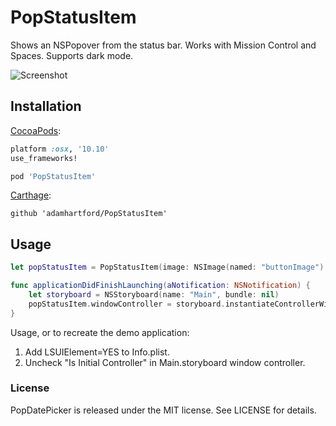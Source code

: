# PopStatusItem
Shows an NSPopover from the status bar. Works with Mission Control and Spaces. Supports dark mode.

![Screenshot](https://db.tt/3onYeACR)

## Installation
[CocoaPods](https://cocoapods.org):
``` ruby
platform :osx, '10.10'
use_frameworks!

pod 'PopStatusItem'
```

[Carthage](https://github.com/Carthage/Carthage):
```
github 'adamhartford/PopStatusItem'
```

## Usage
```swift
let popStatusItem = PopStatusItem(image: NSImage(named: "buttonImage")!)

func applicationDidFinishLaunching(aNotification: NSNotification) {
    let storyboard = NSStoryboard(name: "Main", bundle: nil)
    popStatusItem.windowController = storyboard.instantiateControllerWithIdentifier("PopStatusItem") as? NSWindowController
}
```

Usage, or to recreate the demo application:

1. Add LSUIElement=YES to Info.plist.
2. Uncheck "Is Initial Controller" in Main.storyboard window controller.

### License
PopDatePicker is released under the MIT license. See LICENSE for details.
